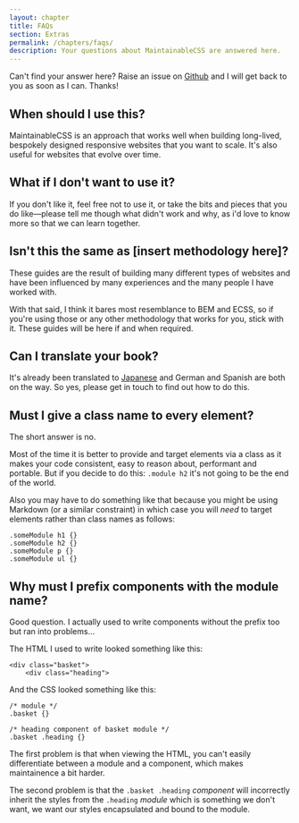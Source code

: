 ```yaml
---
layout: chapter
title: FAQs
section: Extras
permalink: /chapters/faqs/
description: Your questions about MaintainableCSS are answered here.
---
```


Can't find your answer here? Raise an issue on [Github](https://github.com/adamsilver/maintainablecss.com/issues/new) and I will get back to you as soon as I can. Thanks!

## When should I use this?

MaintainableCSS is an approach that works well when building long-lived, bespokely designed responsive websites that you want to scale. It's also useful for websites that evolve over time.

## What if I don't want to use it?

If you don't like it, feel free not to use it, or take the bits and pieces that you do like&mdash;please tell me though what didn't work and why, as i'd love to know more so that we can learn together.

## Isn't this the same as [insert methodology here]?

These guides are the result of building many different types of websites and have been influenced by many experiences and the many people I have worked with.

With that said, I think it bares most resemblance to BEM and ECSS, so if you're using those or any other methodology that works for you, stick with it. These guides will be here if and when required.

## Can I translate your book?

It's already been translated to [Japanese](http://coliss.com/articles/build-websites/operation/css/maintainable-css-by-adam.html) and German and Spanish are both on the way. So yes, please get in touch to find out how to do this.

## Must I give a class name to every element?

The short answer is no.

Most of the time it is better to provide and target elements via a class as it makes your code consistent, easy to reason about, performant and portable. But if you decide to do this: `.module h2` it's not going to be the end of the world.

Also you may have to do something like that because you might be using Markdown (or a similar constraint) in which case you will *need* to target elements rather than class names as follows:

	.someModule h1 {}
	.someModule h2 {}
	.someModule p {}
	.someModule ul {}

## Why must I prefix components with the module name?

Good question. I actually used to write components without the prefix too but ran into problems...

The HTML I used to write looked something like this:

	<div class="basket">
	    <div class="heading">

And the CSS looked something like this:

	/* module */
	.basket {}

	/* heading component of basket module */
	.basket .heading {}

The first problem is that when viewing the HTML, you can't easily differentiate between a module and a component, which makes maintainence a bit harder.

The second problem is that the `.basket .heading` *component* will incorrectly inherit the styles from the `.heading` *module* which is something we don't want, we want our styles encapsulated and bound to the module.

<!-- perf and portability -->

<!--## What about common styles that you use across different modules e.g. buttons?

In the chapter about [Modules](/chapters/modules/) there is a component defined as `.basket-removeButton` but what if the styling for that is used in many places?

There are two approaches. Firstly, you can create a `buttons.css` file and have the following section:

	/***********************************
	* Button style for primary actions
	***********************************/

	.basket-removeButton,
	.another-loginButton,
	.and-anotherDeleteButton {
		/*common styles*/
	}

Or you can just have a button as a module:

	.primaryButton {
		/* common styles */
	}

There is nothing wrong with having a module within a module. You just have to be careful with the latter approach, because once you edit a style it propagates everywhere, and this can be problematic due to unexpected regression.-->
